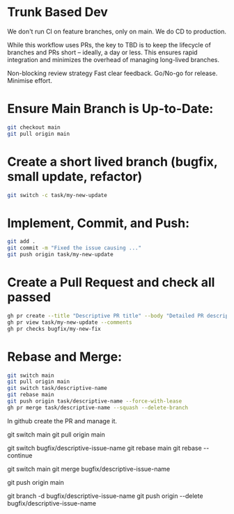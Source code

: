 # Trunk Based Dev

We don't run CI on feature branches, only on main.
We do CD to production.

While this workflow uses PRs, the key to TBD is to keep the lifecycle of branches and PRs short – ideally, a day or less. This ensures rapid integration and minimizes the overhead of managing long-lived branches.

Non-blocking review strategy
Fast clear feedback.
Go/No-go for release.
Minimise effort.

# Ensure Main Branch is Up-to-Date:

```sh
git checkout main
git pull origin main
```

# Create a short lived branch (bugfix, small update, refactor)

```sh
git switch -c task/my-new-update
```

# Implement, Commit, and Push:

```sh
git add .
git commit -m "Fixed the issue causing ..."
git push origin task/my-new-update
```

# Create a Pull Request and check all passed

```sh
gh pr create --title "Descriptive PR title" --body "Detailed PR description."
gh pr view task/my-new-update --comments
gh pr checks bugfix/my-new-fix
```

# Rebase and Merge:

```sh
git switch main
git pull origin main
git switch task/descriptive-name
git rebase main
git push origin task/descriptive-name --force-with-lease
gh pr merge task/descriptive-name --squash --delete-branch
```

In github create the PR and manage it.

git switch main
git pull origin main

git switch bugfix/descriptive-issue-name
git rebase main
git rebase --continue

git switch main
git merge bugfix/descriptive-issue-name

git push origin main

git branch -d bugfix/descriptive-issue-name
git push origin --delete bugfix/descriptive-issue-name

```

```
